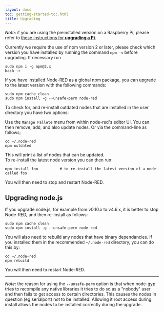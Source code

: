 ```yaml
---
layout: docs
toc: getting-started-toc.html
title: Upgrading
---
```


<div class="doc-callout"><em>Note</em>: if you are using the preinstalled version
on a Raspberry Pi, please refer to <a href="/docs/hardware/raspberrypi">these instructions for <b>upgrading a Pi</b></a>.</div>

Currently we require the use of npm version 2 or later, please check which version you
have installed by running the command `npm -v` before upgrading. If necessary run

    sudo npm i -g npm@3.x
    hash -r

If you have installed Node-RED as a global npm package, you can upgrade to the
latest version with the following commands:

    sudo npm cache clean
    sudo npm install -g --unsafe-perm node-red

To check for, and re-install outdated nodes that are installed in the user directory you have two options:

Use the `Manage Pallete` menu from within node-red's editor UI. You can then remove, add, and also update nodes. Or via the command-line as follows;

    cd ~/.node-red
    npm outdated

This will print a list of nodes that can be updated.   
To re-install the latest node version you can then run:

    npm install foo          # to re-install the latest version of a node called foo

You will then need to stop and restart Node-RED.

## Upgrading node.js

If you upgrade node.js, for example from v0.10.x to v4.6.x, it is better to stop
Node-RED, and then re-install as follows:

    sudo npm cache clean
    sudo npm install -g --unsafe-perm node-red

You will also need to rebuild any nodes that have binary dependancies. If you
installed them in the recommended `~/.node-red` directory, you can do this by:

    cd ~/.node-red
    npm rebuild

You will then need to restart Node-RED.

----

_Note_: the reason for using the `--unsafe-perm` option is that when node-gyp tries
to recompile any native libraries it tries to do so as a "nobody" user and then
fails to get access to certain directories. This causes the nodes in question
(eg serialport) not to be installed. Allowing it root access during install
allows the nodes to be installed correctly during the upgrade.
